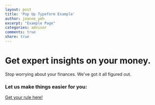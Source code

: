 ```yaml
---
layout: post
title: 'Pop Up Typeform Example'
author: joanne_yeh
excerpt: "Example Page"
categories: advisor
comments: true
share: true
---
```


# Get expert insights on your money. 

Stop worrying about your finances. 
We've got it all figured out. 

### Let us make things easier for you:

<a class="typeform-share button" href="https://pathmoney.typeform.com/to/hG0Epn?" data-mode="2" target="_blank">Get your rule here!</a>
<script>(function(){var qs,js,q,s,d=document,gi=d.getElementById,ce=d.createElement,gt=d.getElementsByTagName,id='typef_orm',b='https://s3-eu-west-1.amazonaws.com/share.typeform.com/';if(!gi.call(d,id)){js=ce.call(d,'script');js.id=id;js.src=b+'share.js';q=gt.call(d,'script')[0];q.parentNode.insertBefore(js,q)}id=id+'_';if(!gi.call(d,id)){qs=ce.call(d,'link');qs.rel='stylesheet';qs.id=id;qs.href=b+'share-button.css';s=gt.call(d,'head')[0];s.appendChild(qs,s)}})()</script>
